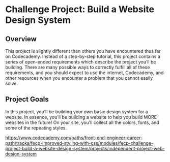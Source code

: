 # Challenge Project: Build a Website Design System

## Overview

This project is slightly different than others you have encountered thus far on Codecademy. Instead of a step-by-step tutorial, this project contains a series of open-ended requirements which describe the project you’ll be building. There are many possible ways to correctly fulfill all of these requirements, and you should expect to use the internet, Codecademy, and other resources when you encounter a problem that you cannot easily solve.

## Project Goals

In this project, you’ll be building your own basic design system for a website. In essence, you’ll be building a website to help you build MORE websites in the future! On your site, you’ll collect all the colors, fonts, and some of the repeating styles.

<https://www.codecademy.com/paths/front-end-engineer-career-path/tracks/fecp-improved-styling-with-css/modules/fecp-challenge-project-build-a-website-design-system/projects/independent-project-web-design-system>
